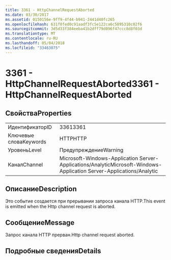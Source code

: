 ```yaml
---
title: 3361 - HttpChannelRequestAborted
ms.date: 03/30/2017
ms.assetid: 0150156e-9ff9-4f44-b941-2441d40fc265
ms.openlocfilehash: 631f0fed0c91aadf3fc5e122ca6c5895310c02f6
ms.sourcegitcommit: 3d5d33f384eeba41b2dff79d096f47ccc8d8f03d
ms.translationtype: MT
ms.contentlocale: ru-RU
ms.lasthandoff: 05/04/2018
ms.locfileid: "33463075"
---
```

# <a name="3361---httpchannelrequestaborted"></a><span data-ttu-id="1f24b-102">3361 - HttpChannelRequestAborted</span><span class="sxs-lookup"><span data-stu-id="1f24b-102">3361 - HttpChannelRequestAborted</span></span>
## <a name="properties"></a><span data-ttu-id="1f24b-103">Свойства</span><span class="sxs-lookup"><span data-stu-id="1f24b-103">Properties</span></span>  
  
|||  
|-|-|  
|<span data-ttu-id="1f24b-104">Идентификатор</span><span class="sxs-lookup"><span data-stu-id="1f24b-104">ID</span></span>|<span data-ttu-id="1f24b-105">3361</span><span class="sxs-lookup"><span data-stu-id="1f24b-105">3361</span></span>|  
|<span data-ttu-id="1f24b-106">Ключевые слова</span><span class="sxs-lookup"><span data-stu-id="1f24b-106">Keywords</span></span>|<span data-ttu-id="1f24b-107">HTTP</span><span class="sxs-lookup"><span data-stu-id="1f24b-107">HTTP</span></span>|  
|<span data-ttu-id="1f24b-108">Уровень</span><span class="sxs-lookup"><span data-stu-id="1f24b-108">Level</span></span>|<span data-ttu-id="1f24b-109">Предупреждение</span><span class="sxs-lookup"><span data-stu-id="1f24b-109">Warning</span></span>|  
|<span data-ttu-id="1f24b-110">Канал</span><span class="sxs-lookup"><span data-stu-id="1f24b-110">Channel</span></span>|<span data-ttu-id="1f24b-111">Microsoft-Windows-Application Server-Applications/Analytic</span><span class="sxs-lookup"><span data-stu-id="1f24b-111">Microsoft-Windows-Application Server-Applications/Analytic</span></span>|  
  
## <a name="description"></a><span data-ttu-id="1f24b-112">Описание</span><span class="sxs-lookup"><span data-stu-id="1f24b-112">Description</span></span>  
 <span data-ttu-id="1f24b-113">Это событие создается при прерывании запроса канала HTTP.</span><span class="sxs-lookup"><span data-stu-id="1f24b-113">This event is emitted when the Http channel request is aborted.</span></span>  
  
## <a name="message"></a><span data-ttu-id="1f24b-114">Сообщение</span><span class="sxs-lookup"><span data-stu-id="1f24b-114">Message</span></span>  
 <span data-ttu-id="1f24b-115">Запрос канала HTTP прерван.</span><span class="sxs-lookup"><span data-stu-id="1f24b-115">Http channel request aborted.</span></span>  
  
## <a name="details"></a><span data-ttu-id="1f24b-116">Подробные сведения</span><span class="sxs-lookup"><span data-stu-id="1f24b-116">Details</span></span>
